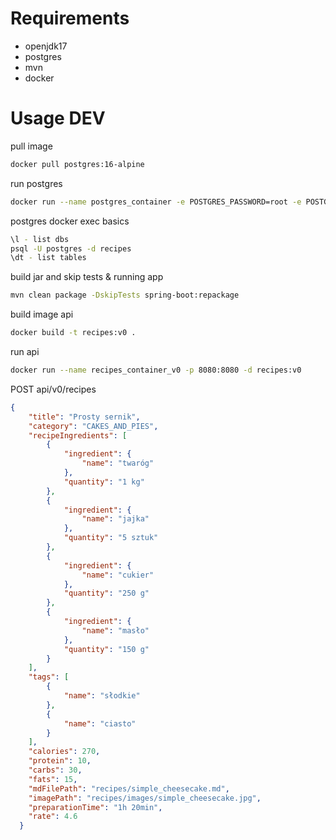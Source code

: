 # Requirements

- openjdk17
- postgres
- mvn
- docker

# Usage DEV

pull image
```bash
docker pull postgres:16-alpine
```

run postgres
```bash
docker run --name postgres_container -e POSTGRES_PASSWORD=root -e POSTGRES_USER=postgres -e POSTGRES_DB=recipes -d -p 5432:5432 --restart=always postgres:16-alpine
```

postgres docker exec basics
```bash
\l - list dbs
psql -U postgres -d recipes
\dt - list tables
```

build jar and skip tests & running app
```bash
mvn clean package -DskipTests spring-boot:repackage
```

build image api
```bash 
docker build -t recipes:v0 .
```

run api
```bash
docker run --name recipes_container_v0 -p 8080:8080 -d recipes:v0
```

POST api/v0/recipes
``` json
{
    "title": "Prosty sernik",
    "category": "CAKES_AND_PIES",
    "recipeIngredients": [
        {
            "ingredient": {
                "name": "twaróg"
            },
            "quantity": "1 kg"
        },
        {
            "ingredient": {
                "name": "jajka"
            },
            "quantity": "5 sztuk"
        },
        {
            "ingredient": {
                "name": "cukier"
            },
            "quantity": "250 g"
        }, 
        {
            "ingredient": {
                "name": "masło" 
            },
            "quantity": "150 g"
        }
    ],
    "tags": [
        {
            "name": "słodkie"
        },
        {
            "name": "ciasto" 
        }
    ],
    "calories": 270,
    "protein": 10,
    "carbs": 30,
    "fats": 15,
    "mdFilePath": "recipes/simple_cheesecake.md",
    "imagePath": "recipes/images/simple_cheesecake.jpg",
    "preparationTime": "1h 20min",
    "rate": 4.6
  }
```